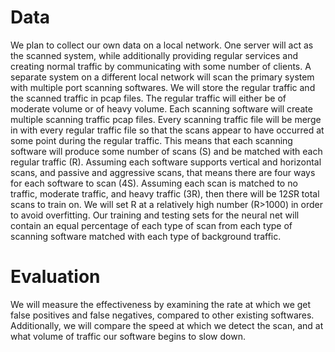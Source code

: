 # Data
We plan to collect our own data on a local network. One server will act as the scanned system, while additionally providing regular services and creating normal traffic by communicating with some number of clients. A separate system on a different local network will scan the primary system with multiple port scanning softwares. We will store the regular traffic and the scanned traffic in pcap files. The regular traffic will either be of moderate volume or of heavy volume. Each scanning software will create multiple scanning traffic pcap files. Every scanning traffic file will be merge in with every regular traffic file so that the scans appear to have occurred at some point during the regular traffic.
This means that each scanning software will produce some number of scans (S) and be matched with each regular traffic (R). Assuming each software supports vertical and horizontal scans, and passive and aggressive scans, that means there are four ways for each software to scan (4S). Assuming each scan is matched to no traffic, moderate traffic, and heavy traffic (3R), then there will be 12*S*R total scans to train on. We will set R at a relatively high number (R>1000) in order to avoid overfitting. Our training and testing sets for the neural net will contain an equal percentage of each type of scan from each type of scanning software matched with each type of background traffic.


# Evaluation
We will measure the effectiveness by examining the rate at which we get false positives and false negatives, compared to other existing softwares. Additionally, we will compare the speed at which we detect the scan, and at what volume of traffic our software begins to slow down.
